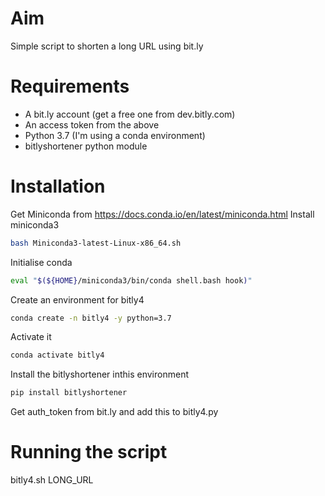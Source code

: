 # Aim

Simple script to shorten a long URL using bit.ly

# Requirements

- A bit.ly account (get a free one from dev.bitly.com)
- An access token from the above
- Python 3.7 (I'm using a conda environment)
- bitlyshortener python module

# Installation

Get Miniconda from https://docs.conda.io/en/latest/miniconda.html
Install miniconda3

```bash
bash Miniconda3-latest-Linux-x86_64.sh
```

Initialise conda

```bash
eval "$(${HOME}/miniconda3/bin/conda shell.bash hook)"
```

Create an environment for bitly4

```bash
conda create -n bitly4 -y python=3.7
```

Activate it

```bash
conda activate bitly4
```

Install the bitlyshortener inthis environment

```bash
pip install bitlyshortener
```

Get auth_token from bit.ly and add this to bitly4.py

# Running the script

bitly4.sh LONG_URL


